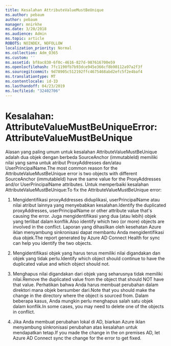 ```yaml
---
title: Kesalahan AttributeValueMustBeUnique
ms.author: pebaum
author: pebaum
manager: mnirkhe
ms.date: 3/20/2018
ms.audience: Admin
ms.topic: article
ROBOTS: NOINDEX, NOFOLLOW
localization_priority: Normal
ms.collection: Adm_O365
ms.custom: ''
ms.assetid: bf8ac830-6f0c-4616-827d-987616700e59
ms.openlocfilehash: 7fc1190fb7b93dce945e366cf8b90112a97a2f3f
ms.sourcegitcommit: 9d78905c512192ffc4675468abd2efc5f2e4baf4
ms.translationtype: MT
ms.contentlocale: id-ID
ms.lasthandoff: 04/23/2019
ms.locfileid: "32402706"
---
```

# <a name="error-attributevaluemustbeunique"></a><span data-ttu-id="4dc7c-102">Kesalahan: AttributeValueMustBeUnique</span><span class="sxs-lookup"><span data-stu-id="4dc7c-102">Error: AttributeValueMustBeUnique</span></span>

<span data-ttu-id="4dc7c-103">Alasan yang paling umum untuk kesalahan AttributeValueMustBeUnique adalah dua objek dengan berbeda SourceAnchor (immutableId) memiliki nilai yang sama untuk atribut ProxyAddresses dan/atau UserPrincipalName.</span><span class="sxs-lookup"><span data-stu-id="4dc7c-103">The most common reason for the AttributeValueMustBeUnique error is two objects with different SourceAnchor (immutableId) have the same value for the ProxyAddresses and/or UserPrincipalName attributes.</span></span> <span data-ttu-id="4dc7c-104">Untuk memperbaiki kesalahan AttributeValueMustBeUnique:</span><span class="sxs-lookup"><span data-stu-id="4dc7c-104">To fix the AttributeValueMustBeUnique error:</span></span>
  
1. <span data-ttu-id="4dc7c-105">Mengidentifikasi proxyAddresses diduplikasi, userPrincipalName atau nilai atribut lainnya yang menyebabkan kesalahan.</span><span class="sxs-lookup"><span data-stu-id="4dc7c-105">Identify the duplicated proxyAddresses, userPrincipalName or other attribute value that's causing the error.</span></span> <span data-ttu-id="4dc7c-106">Juga mengidentifikasi yang dua (atau lebih) objek yang terlibat dalam konflik.</span><span class="sxs-lookup"><span data-stu-id="4dc7c-106">Also identify which two (or more) objects are involved in the conflict.</span></span> <span data-ttu-id="4dc7c-107">Laporan yang dihasilkan oleh kesehatan Azure iklan menyambung sinkronisasi dapat membantu Anda mengidentifikasi dua objek.</span><span class="sxs-lookup"><span data-stu-id="4dc7c-107">The report generated by Azure AD Connect Health for sync can help you identify the two objects.</span></span>
    
2. <span data-ttu-id="4dc7c-108">Mengidentifikasi objek yang harus terus memiliki nilai digandakan dan objek yang tidak perlu.</span><span class="sxs-lookup"><span data-stu-id="4dc7c-108">Identify which object should continue to have the duplicated value and which object should not.</span></span>
    
3. <span data-ttu-id="4dc7c-109">Menghapus nilai digandakan dari objek yang seharusnya tidak memiliki nilai.</span><span class="sxs-lookup"><span data-stu-id="4dc7c-109">Remove the duplicated value from the object that should NOT have that value.</span></span> <span data-ttu-id="4dc7c-110">Perhatikan bahwa Anda harus membuat perubahan dalam direktori mana objek bersumber dari.</span><span class="sxs-lookup"><span data-stu-id="4dc7c-110">Note that you should make the change in the directory where the object is sourced from.</span></span> <span data-ttu-id="4dc7c-111">Dalam beberapa kasus, Anda mungkin perlu menghapus salah satu objek dalam konflik.</span><span class="sxs-lookup"><span data-stu-id="4dc7c-111">In some cases, you may need to delete one of the objects in conflict.</span></span>
    
4. <span data-ttu-id="4dc7c-112">Jika Anda membuat perubahan lokal di AD, biarkan Azure iklan menyambung sinkronisasi perubahan atas kesalahan untuk mendapatkan tetap.</span><span class="sxs-lookup"><span data-stu-id="4dc7c-112">If you made the change in the on premises AD, let Azure AD Connect sync the change for the error to get fixed.</span></span>
    

